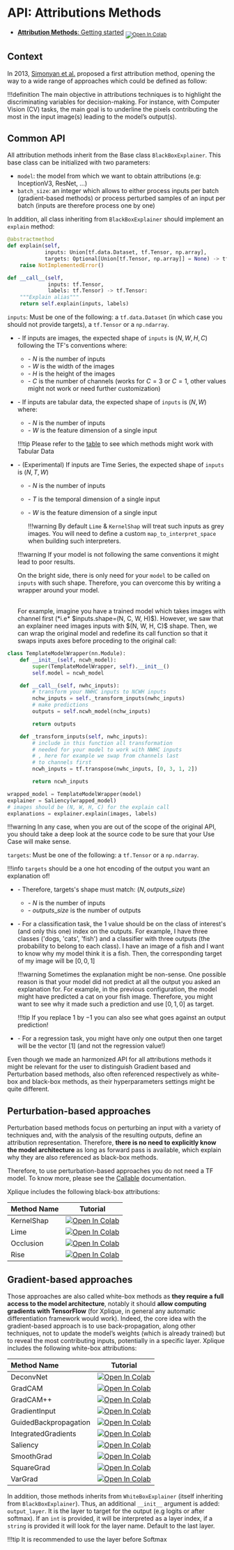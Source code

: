 # API: Attributions Methods

- [**Attribution Methods**: Getting started](https://colab.research.google.com/drive/1XproaVxXjO9nrBSyyy7BuKJ1vy21iHs2) <sub> [![Open In Colab](https://colab.research.google.com/assets/colab-badge.svg)](https://colab.research.google.com/drive/1XproaVxXjO9nrBSyyy7BuKJ1vy21iHs2) </sub>



## Context
In 2013, [Simonyan et al.](http://arxiv.org/abs/1312.6034) proposed a first attribution method, opening the way to a wide range of approaches which could be defined as follow:

!!!definition
    The main objective in attributions techniques is to highlight the discriminating variables for decision-making. For instance, with Computer Vision (CV) tasks, the main goal is to underline the pixels contributing the most in the input image(s) leading to the model’s output(s).

## Common API

All attribution methods inherit from the Base class `BlackBoxExplainer`. This base class can be initialized with two parameters:

- `model`: the model from which we want to obtain attributions (e.g: InceptionV3, ResNet, ...)
- `batch_size`: an integer which allows to either process inputs per batch (gradient-based methods) or process perturbed samples of an input per batch (inputs are therefore process one by one)

In addition, all class inheriting from `BlackBoxExplainer` should implement an `explain` method:

```python
@abstractmethod
def explain(self,
            inputs: Union[tf.data.Dataset, tf.Tensor, np.array],
            targets: Optional[Union[tf.Tensor, np.array]] = None) -> tf.Tensor:
    raise NotImplementedError()

def __call__(self,
             inputs: tf.Tensor,
             labels: tf.Tensor) -> tf.Tensor:
    """Explain alias"""
    return self.explain(inputs, labels)
```

`inputs`: Must be one of the following: a `tf.data.Dataset` (in which case you should not provide targets), a `tf.Tensor` or a `np.ndarray`.

- \- If inputs are images, the expected shape of `inputs` is $(N, W, H, C)$ following the TF's conventions where:
    - \- $N$ is the number of inputs
    - \- $W$ is the width of the images
    - \- $H$ is the height of the images
    - \- $C$ is the number of channels (works for $C=3$ or $C=1$, other values might not work or need further customization)

- \- If inputs are tabular data, the expected shape of `inputs` is $(N, W)$ where:
    - \- $N$ is the number of inputs
    - \- $W$ is the feature dimension of a single input

    !!!tip
        Please refer to the [table](https://deel-ai.github.io/xplique/#whats-included) to see which methods might work with Tabular Data

- \- (Experimental) If inputs are Time Series, the expected shape of `inputs` is $(N, T, W)$
    - \- $N$ is the number of inputs
    - \- $T$ is the temporal dimension of a single input
    - \- $W$ is the feature dimension of a single input

        !!!warning
            By default `Lime` & `KernelShap` will treat such inputs as grey images. You will need to define a custom `map_to_interpret_space` when building such interpreters.

    !!!warning
        If your model is not following the same conventions it might lead to poor results.

    On the bright side, there is only need for your `model` to be called on `inputs` with such shape. Therefore, you can overcome this by writing a wrapper around your model.
    
    <br/>
    For example, imagine you have a trained model which takes images with channel first (*i.e* $inputs.shape=(N, C, W, H)$). However, we saw that an explainer need images inputs
    with $(N, W, H, C)$ shape. Then, we can wrap the original model and redefine its call function so that it swaps inputs axes before proceding to the original call:

```python
class TemplateModelWrapper(nn.Module):
    def __init__(self, ncwh_model):
        super(TemplateModelWrapper, self).__init__()
        self.model = ncwh_model

    def __call__(self, nwhc_inputs):
        # transform your NWHC inputs to NCWH inputs
        nchw_inputs = self._transform_inputs(nwhc_inputs)
        # make predictions
        outputs = self.ncwh_model(nchw_inputs)

        return outputs

    def _transform_inputs(self, nwhc_inputs):
        # include in this function all transformation
        # needed for your model to work with NWHC inputs
        # , here for example we swap from channels last
        # to channels first
        ncwh_inputs = tf.transpose(nwhc_inputs, [0, 3, 1, 2])

        return ncwh_inputs

wrapped_model = TemplateModelWrapper(model)
explainer = Saliency(wrapped_model)
# images should be (N, W, H, C) for the explain call
explanations = explainer.explain(images, labels)
```

!!!warning
    In any case, when you are out of the scope of the original API, you should take a deep look at the source code to be sure that your Use Case will make sense.

`targets`: Must be one of the following: a `tf.Tensor` or a `np.ndarray`.

!!!info
    `targets` should be a one hot encoding of the output you want an explanation of!

-   \- Therefore, targets's shape must match: $(N, outputs\_size)$
    - \- $N$ is the number of inputs
    - \- $outputs\_size$ is the number of outputs
-   \- For a classification task, the $1$ value should be on the class of interest's (and only this one) index on the outputs. For example, I have three classes ('dogs, 'cats', 'fish') and a classifier with three outputs (the probability to belong to each class). I have an image of a fish and I want to know why my model think it is a fish. Then, the corresponding target of my image will be $[0, 0, 1]$

    !!!warning
        Sometimes the explanation might be non-sense. One possible reason is that your model did not predict
        at all the output you asked an explanation for. For example, in the previous configuration, the model might have predicted a cat on your fish image. Therefore, you might want to see why it made such a prediction and use $[0, 1, 0]$ as target.
        
    !!!tip
        If you replace $1$ by $-1$ you can also see what goes against an output prediction!
-   \- For a regression task, you might have only one output then one target will be the vector $[1]$ (and not the regression value!)

Even though we made an harmonized API for all attributions methods it might be relevant for the user to distinguish Gradient based and Perturbation based methods, also often referenced respectively as white-box and black-box methods, as their hyperparameters settings might be quite different.

## Perturbation-based approaches

Perturbation based methods focus on perturbing an input with a variety of techniques and, with the analysis of the resulting outputs, define an attribution representation. Therefore, **there is no need to explicitly know the model architecture** as long as forward pass is available, which explain why they are also referenced as black-box methods.

Therefore, to use perturbation-based approaches you do not need a TF model. To know more, please see the [Callable](https://deel-ai.github.io/xplique/callable.html) documentation.

Xplique includes the following black-box attributions:

| Method Name      | **Tutorial**             |
|:---------------- | :----------------------: |
| KernelShap              | [![Open In Colab](https://colab.research.google.com/assets/colab-badge.svg)](https://colab.research.google.com/drive/1frholXRE4XQQ3W5yZuPQ2-xqc-LTczfT?authuser=1) |
| Lime                    | [![Open In Colab](https://colab.research.google.com/assets/colab-badge.svg)](https://colab.research.google.com/drive/1frholXRE4XQQ3W5yZuPQ2-xqc-LTczfT?authuser=1) |
| Occlusion               | [![Open In Colab](https://colab.research.google.com/assets/colab-badge.svg)](https://colab.research.google.com/drive/15xmmlxQkNqNuXgHO51eKogXvLgs-sG4q?authuser=1) |
| Rise                    | [![Open In Colab](https://colab.research.google.com/assets/colab-badge.svg)](https://colab.research.google.com/drive/1icu2b1JGfpTRa-ic8tBSXnqqfuCGW2mO?authuser=1) |

## Gradient-based approaches

Those approaches are also called white-box methods as **they require a full access to the model architecture**, notably it should **allow computing gradients with TensorFlow** (for Xplique, in general any automatic differentiation framework would work). Indeed, the core idea with the gradient-based approach is to use back-propagation, along other techniques, not to update the model’s weights (which is already trained) but to reveal the most contributing inputs, potentially in a specific layer. Xplique includes the following white-box attributions:

| Method Name      | **Tutorial**             |
|:---------------- | :----------------------: |
| DeconvNet               | [![Open In Colab](https://colab.research.google.com/assets/colab-badge.svg)](https://colab.research.google.com/drive/19eB3uwAtCKZgkoWtMzrF0LTJ-htF_KE7?authuser=1) |
| GradCAM                 | [![Open In Colab](https://colab.research.google.com/assets/colab-badge.svg)](https://colab.research.google.com/drive/1nsB7xdQbU0zeYQ1-aB_D-M67-RAnvt4X?authuser=1) |
| GradCAM++               | [![Open In Colab](https://colab.research.google.com/assets/colab-badge.svg)](https://colab.research.google.com/drive/1nsB7xdQbU0zeYQ1-aB_D-M67-RAnvt4X?authuser=1) |
| GradientInput           | [![Open In Colab](https://colab.research.google.com/assets/colab-badge.svg)](https://colab.research.google.com/drive/19eB3uwAtCKZgkoWtMzrF0LTJ-htF_KE7?authuser=1) |
| GuidedBackpropagation   | [![Open In Colab](https://colab.research.google.com/assets/colab-badge.svg)](https://colab.research.google.com/drive/19eB3uwAtCKZgkoWtMzrF0LTJ-htF_KE7?authuser=1) |
| IntegratedGradients     | [![Open In Colab](https://colab.research.google.com/assets/colab-badge.svg)](https://colab.research.google.com/drive/1UXJYVebDVIrkTOaOl-Zk6pHG3LWkPcLo?authuser=1) |
| Saliency                | [![Open In Colab](https://colab.research.google.com/assets/colab-badge.svg)](https://colab.research.google.com/drive/19eB3uwAtCKZgkoWtMzrF0LTJ-htF_KE7?authuser=1) |
| SmoothGrad              | [![Open In Colab](https://colab.research.google.com/assets/colab-badge.svg)](https://colab.research.google.com/drive/12-tlM_TdZ12oc5lNL2S2g-hcMJV8tZUD?authuser=1) |
| SquareGrad              | [![Open In Colab](https://colab.research.google.com/assets/colab-badge.svg)](https://colab.research.google.com/drive/12-tlM_TdZ12oc5lNL2S2g-hcMJV8tZUD?authuser=1) |
| VarGrad                 | [![Open In Colab](https://colab.research.google.com/assets/colab-badge.svg)](https://colab.research.google.com/drive/12-tlM_TdZ12oc5lNL2S2g-hcMJV8tZUD?authuser=1) |

In addition, those methods inherits from `WhiteBoxExplainer` (itself inheriting from `BlackBoxExplainer`). Thus, an additional `__init__` argument is added: `output_layer`. It is the layer to target for the output (e.g logits or after softmax). If an `int` is provided, it will be interpreted as a layer index, if a `string` is provided it will look for the layer name. Default to the last layer.

!!!tip
    It is recommended to use the layer before Softmax